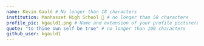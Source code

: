 ```yaml
---
name: Kevin Gauld # No longer than 18 characters
institution: Manhasset High School 🚩 # no longer than 58 characters
profile_pic: kgauld1.png # Name and extension of your profile picture(ex. mona.png)
quote: "to thine own self be true" # no longer than 100 characters
github_user: kgauld1
---
```

